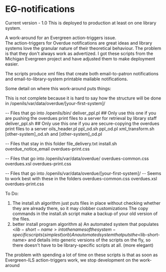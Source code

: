 EG-notifications
================
Current version - 1.0 
This is deployed to production at least on one library system.


A work-around for an Evergreen action-triggers issue.  
The action-triggers for Overdue notifications are great ideas and
library systems love the granular nature of their theoretical behaviour.
The problem is that they don't always work as advertized.
I got these scripts from the Michigan Evergreen project and have 
adjusted them to make deployment easier.  

The scripts produce xml files that create both email-to-patron
notifications and email-to-library-system printable mailable 
notifications.  

Some detail on where this work-around puts things:

This is not complete because it is hard to say how the structure
  will be done in /openils/var/data/overdue/[your-first-system]/

-- Files that go into /openils/bin/
 deliver_ppl.pl ## Only use this one if you are pushing the
  overdues print files to a server for
  retrieval by library staff
 deliver_ppl.sh ## Only use this one if you are secure-copying the
  overdues print files to a server
 oils_header.pl
 ppl_od.sh
 ppl_od.pl
 xml_transform.sh
 [other-system]_od.sh and [other-system]_od.pl

-- Files that stay in this folder
 file_delivery.txt
 install.sh
 overdue_notice_email overdues-print.css

-- Files that go into /openils/var/data/overdue/
 overdues-common.css
 overdues.xsl
 overdues-print.css

-- Files that go into /openils/var/data/overdue/[your-first-system]/
-- Seems to work best with these in the folders
 overdues-common.css
 overdues.xsl
 overdues-print.css

 To Do: 
 1) The install.sh algorithm just puts files in place without checking
   whether they are already there, so it may clobber customizations
   The copy commands in the install.sh script make a backup of your old
   version of the files. 
 2) better install program algorithm
   a)  An automated system that populates <$lib-short-name> into the names of the 
   system-specific scripts (simplest) or
   b)  An automated system that puts the <$lib-short-name> and details into 
   generic versions of the scripts on the fly, so there doesn't have to be 
   library-specific scripts at all. (more elegant)
   
   The problem with spending a lot of time on these scripts is that as soon
   as Evergreen-ILS action-triggers work, we stop development on the
   work-around

